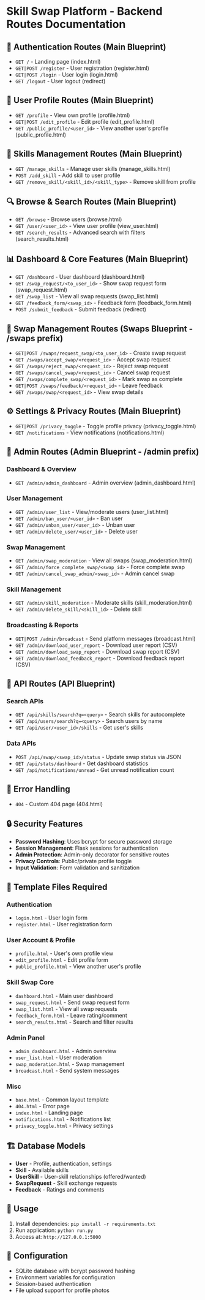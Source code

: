 # Skill Swap Platform - Backend Routes Documentation

## 🔐 Authentication Routes (Main Blueprint)
- `GET /` - Landing page (index.html)
- `GET|POST /register` - User registration (register.html)
- `GET|POST /login` - User login (login.html)
- `GET /logout` - User logout (redirect)

## 👤 User Profile Routes (Main Blueprint)
- `GET /profile` - View own profile (profile.html)
- `GET|POST /edit_profile` - Edit profile (edit_profile.html)
- `GET /public_profile/<user_id>` - View another user's profile (public_profile.html)

## 🔧 Skills Management Routes (Main Blueprint)
- `GET /manage_skills` - Manage user skills (manage_skills.html)
- `POST /add_skill` - Add skill to user profile
- `GET /remove_skill/<skill_id>/<skill_type>` - Remove skill from profile

## 🔍 Browse & Search Routes (Main Blueprint)
- `GET /browse` - Browse users (browse.html)
- `GET /user/<user_id>` - View user profile (view_user.html)
- `GET /search_results` - Advanced search with filters (search_results.html)

## 📊 Dashboard & Core Features (Main Blueprint)
- `GET /dashboard` - User dashboard (dashboard.html)
- `GET /swap_request/<to_user_id>` - Show swap request form (swap_request.html)
- `GET /swap_list` - View all swap requests (swap_list.html)
- `GET /feedback_form/<swap_id>` - Feedback form (feedback_form.html)
- `POST /submit_feedback` - Submit feedback (redirect)

## 🔄 Swap Management Routes (Swaps Blueprint - /swaps prefix)
- `GET|POST /swaps/request_swap/<to_user_id>` - Create swap request
- `GET /swaps/accept_swap/<request_id>` - Accept swap request
- `GET /swaps/reject_swap/<request_id>` - Reject swap request
- `GET /swaps/cancel_swap/<request_id>` - Cancel swap request
- `GET /swaps/complete_swap/<request_id>` - Mark swap as complete
- `GET|POST /swaps/feedback/<request_id>` - Leave feedback
- `GET /swaps/swap/<request_id>` - View swap details

## ⚙️ Settings & Privacy Routes (Main Blueprint)
- `GET|POST /privacy_toggle` - Toggle profile privacy (privacy_toggle.html)
- `GET /notifications` - View notifications (notifications.html)

## 🔧 Admin Routes (Admin Blueprint - /admin prefix)
### Dashboard & Overview
- `GET /admin/admin_dashboard` - Admin overview (admin_dashboard.html)

### User Management
- `GET /admin/user_list` - View/moderate users (user_list.html)
- `GET /admin/ban_user/<user_id>` - Ban user
- `GET /admin/unban_user/<user_id>` - Unban user
- `GET /admin/delete_user/<user_id>` - Delete user

### Swap Management
- `GET /admin/swap_moderation` - View all swaps (swap_moderation.html)
- `GET /admin/force_complete_swap/<swap_id>` - Force complete swap
- `GET /admin/cancel_swap_admin/<swap_id>` - Admin cancel swap

### Skill Management
- `GET /admin/skill_moderation` - Moderate skills (skill_moderation.html)
- `GET /admin/delete_skill/<skill_id>` - Delete skill

### Broadcasting & Reports
- `GET|POST /admin/broadcast` - Send platform messages (broadcast.html)
- `GET /admin/download_user_report` - Download user report (CSV)
- `GET /admin/download_swap_report` - Download swap report (CSV)
- `GET /admin/download_feedback_report` - Download feedback report (CSV)

## 🔌 API Routes (API Blueprint)
### Search APIs
- `GET /api/skills/search?q=<query>` - Search skills for autocomplete
- `GET /api/users/search?q=<query>` - Search users by name
- `GET /api/user/<user_id>/skills` - Get user's skills

### Data APIs
- `POST /api/swap/<swap_id>/status` - Update swap status via JSON
- `GET /api/stats/dashboard` - Get dashboard statistics
- `GET /api/notifications/unread` - Get unread notification count

## 🚫 Error Handling
- `404` - Custom 404 page (404.html)

## 🔒 Security Features
- **Password Hashing**: Uses bcrypt for secure password storage
- **Session Management**: Flask sessions for authentication
- **Admin Protection**: Admin-only decorator for sensitive routes
- **Privacy Controls**: Public/private profile toggle
- **Input Validation**: Form validation and sanitization

## 📁 Template Files Required
### Authentication
- `login.html` - User login form
- `register.html` - User registration form

### User Account & Profile
- `profile.html` - User's own profile view
- `edit_profile.html` - Edit profile form
- `public_profile.html` - View another user's profile

### Skill Swap Core
- `dashboard.html` - Main user dashboard
- `swap_request.html` - Send swap request form
- `swap_list.html` - View all swap requests
- `feedback_form.html` - Leave rating/comment
- `search_results.html` - Search and filter results

### Admin Panel
- `admin_dashboard.html` - Admin overview
- `user_list.html` - User moderation
- `swap_moderation.html` - Swap management
- `broadcast.html` - Send system messages

### Misc
- `base.html` - Common layout template
- `404.html` - Error page
- `index.html` - Landing page
- `notifications.html` - Notifications list
- `privacy_toggle.html` - Privacy settings

## 🏗️ Database Models
- **User** - Profile, authentication, settings
- **Skill** - Available skills
- **UserSkill** - User-skill relationships (offered/wanted)
- **SwapRequest** - Skill exchange requests
- **Feedback** - Ratings and comments

## 🚀 Usage
1. Install dependencies: `pip install -r requirements.txt`
2. Run application: `python run.py`
3. Access at: `http://127.0.0.1:5000`

## 🔧 Configuration
- SQLite database with bcrypt password hashing
- Environment variables for configuration
- Session-based authentication
- File upload support for profile photos
